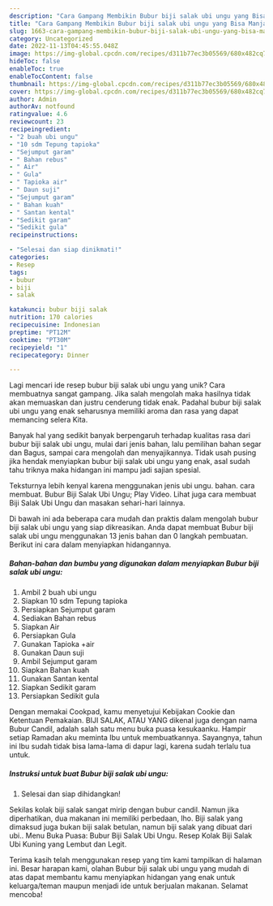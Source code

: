 ```yaml
---
description: "Cara Gampang Membikin Bubur biji salak ubi ungu yang Bisa Manjain Lidah"
title: "Cara Gampang Membikin Bubur biji salak ubi ungu yang Bisa Manjain Lidah"
slug: 1663-cara-gampang-membikin-bubur-biji-salak-ubi-ungu-yang-bisa-manjain-lidah
category: Uncategorized
date: 2022-11-13T04:45:55.048Z
image: https://img-global.cpcdn.com/recipes/d311b77ec3b05569/680x482cq70/bubur-biji-salak-ubi-ungu-foto-resep-utama.jpg
hideToc: false
enableToc: true
enableTocContent: false
thumbnail: https://img-global.cpcdn.com/recipes/d311b77ec3b05569/680x482cq70/bubur-biji-salak-ubi-ungu-foto-resep-utama.jpg
cover: https://img-global.cpcdn.com/recipes/d311b77ec3b05569/680x482cq70/bubur-biji-salak-ubi-ungu-foto-resep-utama.jpg
author: Admin
authorAv: notfound
ratingvalue: 4.6
reviewcount: 23
recipeingredient:
- "2 buah ubi ungu"
- "10 sdm Tepung tapioka"
- "Sejumput garam"
- " Bahan rebus"
- " Air"
- " Gula"
- " Tapioka air"
- " Daun suji"
- "Sejumput garam"
- " Bahan kuah"
- " Santan kental"
- "Sedikit garam"
- "Sedikit gula"
recipeinstructions:

- "Selesai dan siap dinikmati!"
categories:
- Resep
tags:
- bubur
- biji
- salak

katakunci: bubur biji salak 
nutrition: 170 calories
recipecuisine: Indonesian
preptime: "PT12M"
cooktime: "PT30M"
recipeyield: "1"
recipecategory: Dinner

---
```





Lagi mencari ide resep bubur biji salak ubi ungu yang unik? Cara membuatnya sangat gampang. Jika salah mengolah maka hasilnya tidak akan memuaskan dan justru cenderung tidak enak. Padahal bubur biji salak ubi ungu yang enak seharusnya memiliki aroma dan rasa yang dapat memancing selera Kita.





Banyak hal yang sedikit banyak berpengaruh terhadap kualitas rasa dari bubur biji salak ubi ungu, mulai dari jenis bahan, lalu pemilihan bahan segar dan Bagus, sampai cara mengolah dan menyajikannya. Tidak usah pusing jika hendak menyiapkan bubur biji salak ubi ungu yang enak,      asal sudah tahu triknya maka hidangan ini mampu jadi sajian spesial.














Teksturnya lebih kenyal karena menggunakan jenis ubi ungu. bahan. cara membuat. Bubur Biji Salak Ubi Ungu; Play Video. Lihat juga cara membuat Biji Salak Ubi Ungu dan masakan sehari-hari lainnya.






Di bawah ini ada beberapa cara mudah dan praktis dalam mengolah bubur biji salak ubi ungu yang siap dikreasikan. Anda dapat membuat Bubur biji salak ubi ungu menggunakan 13 jenis bahan dan 0 langkah pembuatan. Berikut ini cara dalam menyiapkan hidangannya.

<!--inarticleads1-->

##### Bahan-bahan dan bumbu yang digunakan dalam menyiapkan Bubur biji salak ubi ungu:

1. Ambil 2 buah ubi ungu
1. Siapkan 10 sdm Tepung tapioka
1. Persiapkan Sejumput garam
1. Sediakan  Bahan rebus
1. Siapkan  Air
1. Persiapkan  Gula
1. Gunakan  Tapioka +air
1. Gunakan  Daun suji
1. Ambil Sejumput garam
1. Siapkan  Bahan kuah
1. Gunakan  Santan kental
1. Siapkan Sedikit garam
1. Persiapkan Sedikit gula


Dengan memakai Cookpad, kamu menyetujui Kebijakan Cookie dan Ketentuan Pemakaian. BIJI SALAK, ATAU YANG dikenal juga dengan nama Bubur Candil, adalah salah satu menu buka puasa kesukaanku. Hampir setiap Ramadan aku meminta Ibu untuk membuatkannya. Sayangnya, tahun ini Ibu sudah tidak bisa lama-lama di dapur lagi, karena sudah terlalu tua untuk. 

<!--inarticleads2-->

##### Instruksi untuk buat Bubur biji salak ubi ungu:


1. Selesai dan siap dihidangkan!

Sekilas kolak biji salak sangat mirip dengan bubur candil. Namun jika diperhatikan, dua makanan ini memiliki perbedaan, lho. Biji salak yang dimaksud juga bukan biji salak betulan, namun biji salak yang dibuat dari ubi.. Menu Buka Puasa: Bubur Biji Salak Ubi Ungu. Resep Kolak Biji Salak Ubi Kuning yang Lembut dan Legit. 

Terima kasih telah menggunakan resep yang tim kami tampilkan di halaman ini. Besar harapan kami, olahan Bubur biji salak ubi ungu yang mudah di atas dapat membantu kamu menyiapkan hidangan yang enak untuk keluarga/teman maupun menjadi ide untuk berjualan makanan. Selamat mencoba!
